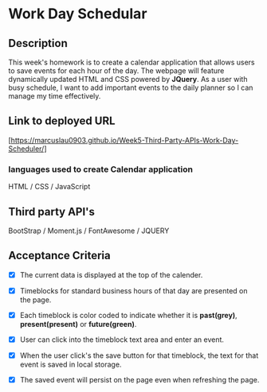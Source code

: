 # Work Day Schedular

## Description

  This week's homework is to create a calendar application that allows users to save events for each hour of the day. The webpage will feature dynamically updated HTML and CSS powered by **JQuery**.  As a user with busy schedule, I want to add important events to the daily planner so I can manage my time effectively.

## Link to deployed URL 
[https://marcuslau0903.github.io/Week5-Third-Party-APIs-Work-Day-Scheduler/]

### languages used to create Calendar application
HTML / CSS / JavaScript
## Third party API's 
BootStrap / Moment.js / FontAwesome / JQUERY 

## Acceptance Criteria

-[x] The current data is displayed at the top of the calender.

-[x] Timeblocks for standard business hours of that day are presented on the page. 

-[x] Each timeblock is color coded to indicate whether it is **past(grey)**, **present(present)** or **future(green)**.

-[x] User can click into the timeblock text area and enter an event. 

-[x] When the user click's the save button for that timeblock, the text for that event is saved in local storage. 

-[x] The saved event will persist on the page even when refreshing the page.
